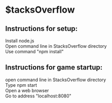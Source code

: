# $tacksOverflow

## Instructions for setup:
Install node.js  
Open command line in StacksOverflow directory  
Use command "npm install"  

## Instructions for game startup:
open command line in StacksOverflow directory  
Type npm start  
Open a web browser  
Go to address "localhost:8080"  
